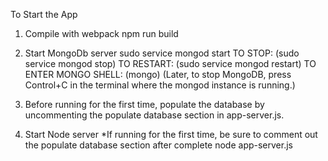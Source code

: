 To Start the App

1. Compile with webpack
npm run build

2. Start MongoDb server
sudo service mongod start     TO STOP: (sudo service mongod stop) TO RESTART: (sudo service mongod restart)
TO ENTER MONGO SHELL: (mongo) (Later, to stop MongoDB, press Control+C in the terminal where the mongod instance is running.)

3. Before running for the first time, populate the database by uncommenting the populate database section in app-server.js.

4. Start Node server *If running for the first time, be sure to comment out the populate database section after complete
node app-server.js

